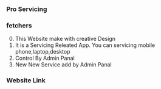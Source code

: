 ### Pro Servicing

### fetchers
0. This Website make with creative Design
1. It is a Servicing Releated App. You can servicing mobile phone,laptop,desktop
2. Control By Admin Panal
3. New New Service add by Admin Panal


### Website Link
